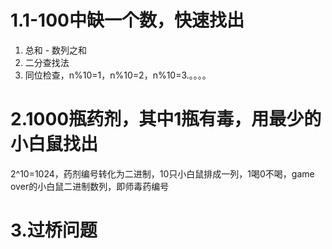 # 1.1-100中缺一个数，快速找出

1. 总和 - 数列之和
2. 二分查找法
3. 同位检查，n%10=1，n%10=2，n%10=3.。。。。

# 2.1000瓶药剂，其中1瓶有毒，用最少的小白鼠找出

2^10=1024，药剂编号转化为二进制，10只小白鼠排成一列，1喝0不喝，game over的小白鼠二进制数列，即师毒药编号



# 3.过桥问题